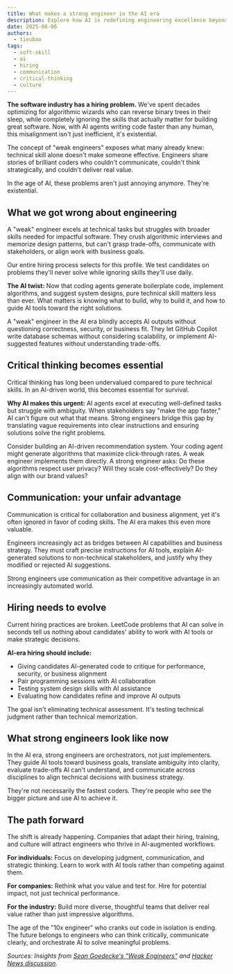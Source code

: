 ```yaml
---
title: What makes a strong engineer in the AI era
description: Explore how AI is redefining engineering excellence beyond technical skills. Learn why critical thinking and communication matter more than coding prowess.
date: 2025-06-06
authors:
  - tieubao
tags:
  - soft-skill
  - ai
  - hiring
  - communication
  - critical-thinking
  - culture
---
```


**The software industry has a hiring problem.** We've spent decades optimizing for algorithmic wizards who can reverse binary trees in their sleep, while completely ignoring the skills that actually matter for building great software. Now, with AI agents writing code faster than any human, this misalignment isn't just inefficient, it's existential.

The concept of "weak engineers" exposes what many already knew: technical skill alone doesn't make someone effective. Engineers share stories of brilliant coders who couldn't communicate, couldn't think strategically, and couldn't deliver real value.

In the age of AI, these problems aren't just annoying anymore. They're existential.

## What we got wrong about engineering

A "weak" engineer excels at technical tasks but struggles with broader skills needed for impactful software. They crush algorithmic interviews and memorize design patterns, but can't grasp trade-offs, communicate with stakeholders, or align work with business goals.

Our entire hiring process selects for this profile. We test candidates on problems they'll never solve while ignoring skills they'll use daily.

**The AI twist:** Now that coding agents generate boilerplate code, implement algorithms, and suggest system designs, pure technical skill matters less than ever. What matters is knowing what to build, why to build it, and how to guide AI tools toward the right solutions.

A "weak" engineer in the AI era blindly accepts AI outputs without questioning correctness, security, or business fit. They let GitHub Copilot write database schemas without considering scalability, or implement AI-suggested features without understanding trade-offs.

## Critical thinking becomes essential

Critical thinking has long been undervalued compared to pure technical skills. In an AI-driven world, this becomes essential for survival.

**Why AI makes this urgent:** AI agents excel at executing well-defined tasks but struggle with ambiguity. When stakeholders say "make the app faster," AI can't figure out what that means. Strong engineers bridge this gap by translating vague requirements into clear instructions and ensuring solutions solve the right problems.

Consider building an AI-driven recommendation system. Your coding agent might generate algorithms that maximize click-through rates. A weak engineer implements them directly. A strong engineer asks: Do these algorithms respect user privacy? Will they scale cost-effectively? Do they align with our brand values?

## Communication: your unfair advantage

Communication is critical for collaboration and business alignment, yet it's often ignored in favor of coding skills. The AI era makes this even more valuable.

Engineers increasingly act as bridges between AI capabilities and business strategy. They must craft precise instructions for AI tools, explain AI-generated solutions to non-technical stakeholders, and justify why they modified or rejected AI suggestions.

Strong engineers use communication as their competitive advantage in an increasingly automated world.

## Hiring needs to evolve

Current hiring practices are broken. LeetCode problems that AI can solve in seconds tell us nothing about candidates' ability to work with AI tools or make strategic decisions.

**AI-era hiring should include:**

- Giving candidates AI-generated code to critique for performance, security, or business alignment
- Pair programming sessions with AI collaboration
- Testing system design skills with AI assistance
- Evaluating how candidates refine and improve AI outputs

The goal isn't eliminating technical assessment. It's testing technical judgment rather than technical memorization.

## What strong engineers look like now

In the AI era, strong engineers are orchestrators, not just implementers. They guide AI tools toward business goals, translate ambiguity into clarity, evaluate trade-offs AI can't understand, and communicate across disciplines to align technical decisions with business strategy.

They're not necessarily the fastest coders. They're people who see the bigger picture and use AI to achieve it.

## The path forward

The shift is already happening. Companies that adapt their hiring, training, and culture will attract engineers who thrive in AI-augmented workflows.

**For individuals:** Focus on developing judgment, communication, and strategic thinking. Learn to work with AI tools rather than competing against them.

**For companies:** Rethink what you value and test for. Hire for potential impact, not just technical performance.

**For the industry:** Build more diverse, thoughtful teams that deliver real value rather than just impressive algorithms.

The age of the "10x engineer" who cranks out code in isolation is ending. The future belongs to engineers who can think critically, communicate clearly, and orchestrate AI to solve meaningful problems.

*Sources: Insights from [Sean Goedecke's "Weak Engineers"](https://www.seangoedecke.com/weak-engineers/) and [Hacker News discussion](https://news.ycombinator.com/item?id=42520482).*
